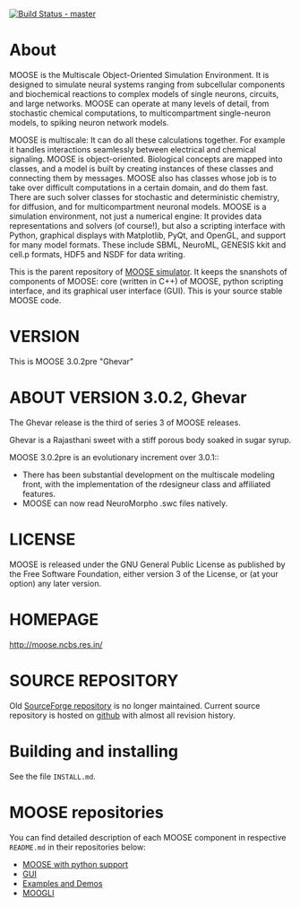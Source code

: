 [![Build Status - master](https://travis-ci.org/BhallaLab/moose.svg?branch=master)](https://travis-ci.org/BhallaLab/moose)

# About

MOOSE is the Multiscale Object-Oriented Simulation Environment. It is designed
to simulate neural systems ranging from subcellular components and biochemical
reactions to complex models of single neurons, circuits, and large networks.
MOOSE can operate at many levels of detail, from stochastic chemical
computations, to multicompartment single-neuron models, to spiking neuron
network models.

MOOSE is multiscale: It can do all these calculations together. For example it
handles interactions seamlessly between electrical and chemical signaling. MOOSE
is object-oriented. Biological concepts are mapped into classes, and a model is
built by creating instances of these classes and connecting them by messages.
MOOSE also has classes whose job is to take over difficult computations in a
certain domain, and do them fast. There are such solver classes for stochastic
and deterministic chemistry, for diffusion, and for multicompartment neuronal
models. MOOSE is a simulation environment, not just a numerical engine: It
provides data representations and solvers (of course!), but also a scripting
interface with Python, graphical displays with Matplotlib, PyQt, and OpenGL, and
support for many model formats. These include SBML, NeuroML, GENESIS kkit and
cell.p formats, HDF5 and NSDF for data writing.

This is the parent repository of [MOOSE simulator](https://moose.ncbs.res.in).
It keeps the snanshots of components of MOOSE: core (written in C++) of MOOSE,
python scripting interface, and its graphical user interface (GUI). This is your
source stable MOOSE code.

# VERSION

This is MOOSE 3.0.2pre "Ghevar"

# ABOUT VERSION 3.0.2, Ghevar

The Ghevar release is the third of series 3 of MOOSE releases.

Ghevar is a Rajasthani sweet with a stiff porous body soaked in sugar syrup.

MOOSE 3.0.2pre is an evolutionary increment over 3.0.1::

- There has been substantial development on the multiscale modeling front, with
the implementation of the rdesigneur class and affiliated features. 
- MOOSE can now read NeuroMorpho .swc files natively.

# LICENSE

MOOSE is released under the GNU General Public License as published by
the Free Software Foundation, either version 3 of the License, or (at
your option) any later version.

# HOMEPAGE 

http://moose.ncbs.res.in/

# SOURCE REPOSITORY

Old [SourceForge repository](https://sourceforge.net/projects/moose/) is no
longer maintained. Current source repository is hosted on
[github](https://github.com/BhallaLab/moose-core) with almost all revision
history.

# Building and installing

See the file `INSTALL.md`.

# MOOSE repositories

You can find detailed description of each MOOSE component in respective
`README.md` in  their repositories below:

- [MOOSE with python support](https://github.com/BhallaLab/moose-core)
- [GUI](https://github.com/BhallaLab/moose-gui)
- [Examples and Demos](https://github.com/BhallaLab/moose-examples)
- [MOOGLI](https://github.com/BhallaLab/moogli) 
